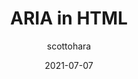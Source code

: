 ---
author: scottohara
date: 2021-07-07
permalink: false
tags:
  - html
  - accessibility
  - aria
target_url: https://www.scottohara.me/blog/2021/07/07/aria-in-html.html
title: ARIA in HTML
---